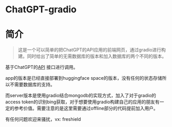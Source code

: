 # ChatGPT-gradio
# 简介

> 这是一个可以简单的把ChatGPT的API应用的前端网页，通过gradio进行构建。同时给出了简单的无需数据库的版本和加入数据库的两个不同的版本。

 
基于ChatGPT的[API](https://github.com/openai/openai-python) 接口进行调用。

app的版本是已经直接部署到huggingface space的版本，没有任何的状态存储所以不需要数据库的支持。

而server版本是使用gradio结合mongodb的实现方式，加入了对于gradio的access token的识别bing获取，对于想要使用gradio构建自己的应用的朋友有一定的参考价值。需要注意的是这里需要通过offline部分的代码提前加入用户。

有任何问题欢迎来骚扰，vx: freshield